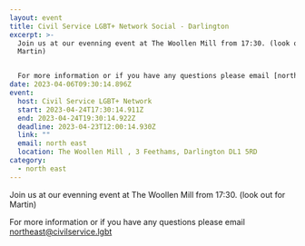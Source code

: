 ```yaml
---
layout: event
title: Civil Service LGBT+ Network Social - Darlington
excerpt: >-
  Join us at our evenning event at The Woollen Mill from 17:30. (look out for
  Martin)


  F﻿or more information or if you have any questions please email [northeast@civilservice.lgbt](northeast@civilservice.lgbt)
date: 2023-04-06T09:30:14.896Z
event:
  host: Civil Service LGBT+ Network
  start: 2023-04-24T17:30:14.911Z
  end: 2023-04-24T19:30:14.922Z
  deadline: 2023-04-23T12:00:14.930Z
  link: ""
  email: north east
  location: The Woollen Mill , 3 Feethams, Darlington DL1 5RD
category:
  - north east
---
```

Join us at our evenning event at The Woollen Mill from 17:30. (look out for Martin)

F﻿or more information or if you have any questions please email [northeast@civilservice.lgbt](northeast@civilservice.lgbt)